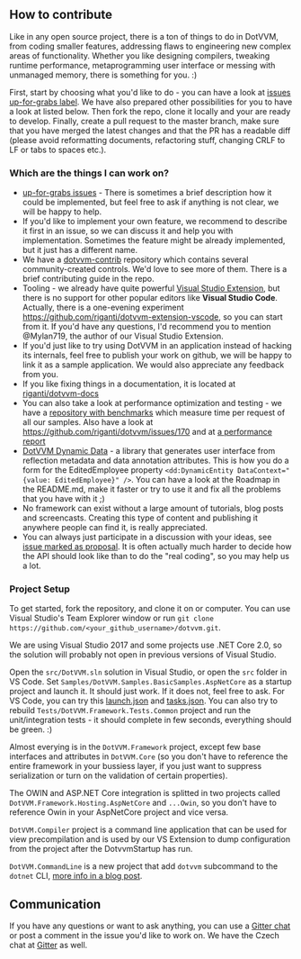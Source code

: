 ## How to contribute

Like in any open source project, there is a ton of things to do in DotVVM, from coding smaller features, addressing flaws to engineering new complex areas of functionality. Whether you like designing compilers, tweaking runtime performance, metaprogramming user interface or messing with unmanaged memory, there is something for you. :)

First, start by choosing what you'd like to do - you can have a look at [issues up-for-grabs label](https://github.com/riganti/dotvvm/issues?q=is%3Aopen+is%3Aissue+label%3Aup-for-grabs+sort%3Areactions-%2B1-desc). We have also prepared other possibilities for you to have a look at listed below. Then fork the repo, clone it locally and your are ready to develop. Finally, create a pull request to the master branch, make sure that you have merged the latest changes and that the PR has a readable diff (please avoid reformatting documents, refactoring stuff, changing CRLF to LF or tabs to spaces etc.).

### Which are the things I can work on?

* [up-for-grabs issues](https://github.com/riganti/dotvvm/issues?utf8=%E2%9C%93&q=is%3Aopen%20is%3Aissue%20label%3A%22up%20for%20grabs%22%20sort%3Areactions-%2B1-desc%20) - There is sometimes a brief description how it could be implemented, but feel free to ask if anything is not clear, we will be happy to help.
* If you'd like to implement your own feature, we recommend to describe it first in an issue, so we can discuss it and help you with implementation. Sometimes the feature might be already implemented, but it just has a different name.
* We have a [dotvvm-contrib](https://github.com/riganti/dotvvm-contrib) repository which contains several community-created controls. We'd love to see more of them. There is a brief contributing guide in the repo.
* Tooling - we already have quite powerful [Visual Studio Extension](https://marketplace.visualstudio.com/items?itemName=TomasHerceg.DotVVMforVisualStudio-17892), but there is no support for other popular editors like **Visual Studio Code**. Actually, there is a one-evening experiment https://github.com/riganti/dotvvm-extension-vscode, so you can start from it. If you'd have any questions, I'd recommend you to mention @Mylan719, the author of our Visual Studio Extension.
* If you'd just like to try using DotVVM in an application instead of hacking its internals, feel free to publish your work on github, we will be happy to link it as a sample application. We would also appreciate any feedback from you.
* If you like fixing things in a documentation, it is located at [riganti/dotvvm-docs](https://github.com/riganti/dotvvm-docs)
* You can also take a look at performance optimization and testing - we have a [repository with benchmarks](https://github.com/riganti/dotvvm-benchmarks) which measure time per request of all our samples. Also have a look at https://github.com/riganti/dotvvm/issues/170 and at [a performance report](https://ipfs.io/ipfs/QmScnYdY8xoPeHPN85edPdLPbi3GvHrUGicvHAuyMdrAQE/reports/BenchmarkRun-001-2017-05-31-10-34-59/report.html)
* [DotVVM Dynamic Data](https://github.com/riganti/dotvvm-dynamic-data) - a library that generates user interface from reflection metadata and data annotation attributes. This is how you do a form for the EditedEmployee property `<dd:DynamicEntity DataContext="{value: EditedEmployee}" />`. You can have a look at the Roadmap in the README.md, make it faster or try to use it and fix all the problems that you have with it ;)
* No framework can exist without a large amount of tutorials, blog posts and screencasts. Creating this type of content and publishing it anywhere people can find it, is really appreciated. 
* You can always just participate in a discussion with your ideas, see [issue marked as proposal](https://github.com/riganti/dotvvm/issues?q=is%3Aopen+is%3Aissue+label%3Aproposal+sort%3Acomments-desc). It is often actually much harder to decide how the API should look like than to do the "real coding", so you may help us a lot.

### Project Setup

To get started, fork the repository, and clone it on or computer. You can use Visual Studio's Team Explorer window or run `git clone https://github.com/<your_github_username>/dotvvm.git`. 

We are using Visual Studio 2017 and some projects use .NET Core 2.0, so the solution will probably not open in previous versions of Visual Studio. 

Open the `src/DotVVM.sln` solution in Visual Studio, or open the `src` folder in VS Code. Set `Samples/DotVVM.Samples.BasicSamples.AspNetCore` as a startup project and launch it. It should just work. If it does not, feel free to ask. For VS Code, you can try this [launch.json](https://gist.github.com/exyi/860821793b617b3ed0c9c9bb91157111) and [tasks.json](https://gist.github.com/exyi/3055cd3cec7d246475d660d1ec82a7fd). You can also try to rebuild `Tests/DotVVM.Framework.Tests.Common` project and run the unit/integration tests - it should complete in few seconds, everything should be green. :)

Almost everying is in the `DotVVM.Framework` project, except few base interfaces and attributes in `DotVVM.Core` (so you don't have to reference the entire framework in your bussiess layer, if you just want to suppress serialization or turn on the validation of certain properties). 

The OWIN and ASP.NET Core integration is splitted in two projects called `DotVVM.Framework.Hosting.AspNetCore` and `...Owin`, so you don't have to reference Owin in your AspNetCore project and vice versa. 

`DotVVM.Compiler` project is a command line application that can be used for view precompilation and is used by our VS Extension to dump configuration from the project after the DotvvmStartup has run. 

`DotVVM.CommandLine` is a new project that add `dotvvm` subcommand to the `dotnet` CLI, [more info in a blog post](https://www.dotvvm.com/blog/17/DotVVM-1-1-RC-5-dotnet-new-and-DotVVM-CLI). 

## Communication

If you have any questions or want to ask anything, you can use a [Gitter chat](https://gitter.im/riganti/dotvvm) or post a comment in the issue you'd like to work on. We have the Czech chat at [Gitter](https://gitter.im/riganti/dotvvm-cz) as well.
